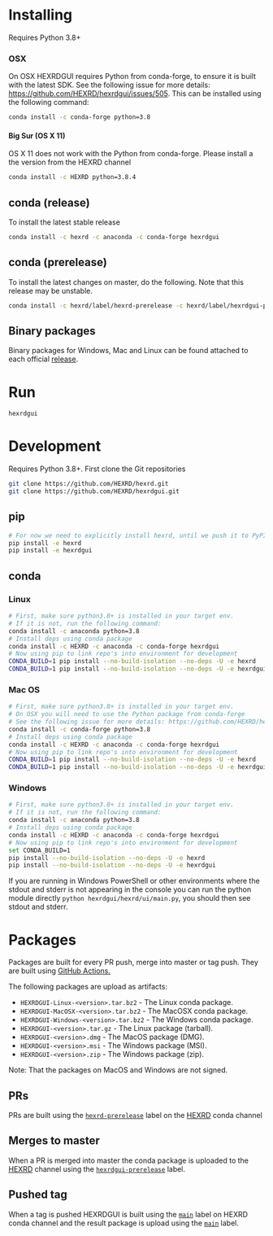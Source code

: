 # Installing

Requires Python 3.8+

### OSX

On OSX HEXRDGUI requires Python from conda-forge, to ensure it is built with the
latest SDK. See the following issue for more details: https://github.com/HEXRD/hexrdgui/issues/505.
This can be installed using the following command:

```bash
conda install -c conda-forge python=3.8
```

#### Big Sur (OS X 11)

OS X 11 does not work with the Python from conda-forge. Please install a the version
from the HEXRD channel

```bash
conda install -c HEXRD python=3.8.4
```

## conda (release)

To install the latest stable release

```bash
conda install -c hexrd -c anaconda -c conda-forge hexrdgui
```

## conda (prerelease)
To install the latest changes on master, do the following.  Note that this release may be unstable.

```bash
conda install -c hexrd/label/hexrd-prerelease -c hexrd/label/hexrdgui-prerelease -c HEXRD -c anaconda -c conda-forge hexrdgui
```

## Binary packages

Binary packages for Windows, Mac and Linux can be found attached to each official [release](https://github.com/HEXRD/hexrdgui/releases).

# Run

```bash
hexrdgui
```

# Development

Requires Python 3.8+.  First clone the Git repositories

```bash
git clone https://github.com/HEXRD/hexrd.git
git clone https://github.com/HEXRD/hexrdgui.git
```

## pip

```bash
# For now we need to explicitly install hexrd, until we push it to PyPI
pip install -e hexrd
pip install -e hexrdgui
```

## conda

### Linux
```bash
# First, make sure python3.8+ is installed in your target env.
# If it is not, run the following command:
conda install -c anaconda python=3.8
# Install deps using conda package
conda install -c HEXRD -c anaconda -c conda-forge hexrdgui
# Now using pip to link repo's into environment for development
CONDA_BUILD=1 pip install --no-build-isolation --no-deps -U -e hexrd
CONDA_BUILD=1 pip install --no-build-isolation --no-deps -U -e hexrdgui
```

### Mac OS
```bash
# First, make sure python3.8+ is installed in your target env.
# On OSX you will need to use the Python package from conda-forge
# See the following issue for more details: https://github.com/HEXRD/hexrdgui/issues/505
conda install -c conda-forge python=3.8
# Install deps using conda package
conda install -c HEXRD -c anaconda -c conda-forge hexrdgui
# Now using pip to link repo's into environment for development
CONDA_BUILD=1 pip install --no-build-isolation --no-deps -U -e hexrd
CONDA_BUILD=1 pip install --no-build-isolation --no-deps -U -e hexrdgui
```

### Windows
```bash
# First, make sure python3.8+ is installed in your target env.
# If it is not, run the following command:
conda install -c anaconda python=3.8
# Install deps using conda package
conda install -c HEXRD -c anaconda -c conda-forge hexrdgui
# Now using pip to link repo's into environment for development
set CONDA_BUILD=1
pip install --no-build-isolation --no-deps -U -e hexrd
pip install --no-build-isolation --no-deps -U -e hexrdgui
```

If you are running in Windows PowerShell or other environments where the stdout
and stderr is not appearing in the console you can run the python module directly
`python hexrdgui/hexrd/ui/main.py`, you should then see stdout and stderr.

# Packages

Packages are built for every PR push, merge into master or tag push. They are built using [GitHub Actions.](https://github.com/features/actions)

The following packages are upload as artifacts:

- `HEXRDGUI-Linux-<version>.tar.bz2` - The Linux conda package.
- `HEXRDGUI-MacOSX-<version>.tar.bz2` - The MacOSX conda package.
- `HEXRDGUI-Windows-<version>.tar.bz2` - The Windows conda package.
- `HEXRDGUI-<version>.tar.gz` - The Linux package (tarball).
- `HEXRDGUI-<version>.dmg` - The MacOS package (DMG).
- `HEXRDGUI-<version>.msi` - The Windows package (MSI).
- `HEXRDGUI-<version>.zip` - The Windows package (zip).

Note: That the packages on MacOS and Windows are not signed.

## PRs

PRs are built using the [`hexrd-prerelease`](https://anaconda.org/hexrd/repo/files?type=any&label=hexrd-prerelease) label on the [HEXRD](https://anaconda.org/hexrd) conda channel

## Merges to master

When a PR is merged into master the conda package is uploaded to the [HEXRD](https://anaconda.org/hexrd) channel using the [`hexrdgui-prerelease`](https://anaconda.org/hexrd/repo/files?type=any&label=hexrdgui-prerelease) label.

## Pushed tag

When a tag is pushed HEXRDGUI is built using the [`main`](https://anaconda.org/hexrd/repo/files?type=any&label=main) label on HEXRD conda channel and the result package is upload using the [`main`](https://anaconda.org/hexrd/repo/files?type=any&label=main) label.
